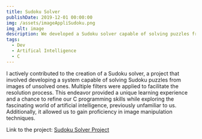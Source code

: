 ```yaml
---
title: Sudoku Solver
publishDate: 2019-12-01 00:00:00
img: /assets/imageAppliSudoku.png
img_alt: image
description: We developed a Sudoku solver capable of solving puzzles from images using various image processing filters. This project served as a platform for learning and mastering the C language, a staple in computer science, and delving into the realm of artificial intelligence, a previously unexplored territory for us. It also provided valuable experience in image manipulation.
tags:
  - Dev
  - Artifical Intelligence
  - C
---
```


I actively contributed to the creation of a Sudoku solver, a project that involved developing a system capable of solving Sudoku puzzles from images of unsolved ones. Multiple filters were applied to facilitate the resolution process. This endeavor provided a unique learning experience and a chance to refine our C programming skills while exploring the fascinating world of artificial intelligence, previously unfamiliar to us. Additionally, it allowed us to gain proficiency in image manipulation techniques.

Link to the project: <a href="https://eitigroup.github.io/EitiWeb/">Sudoku Solver Project</a>






